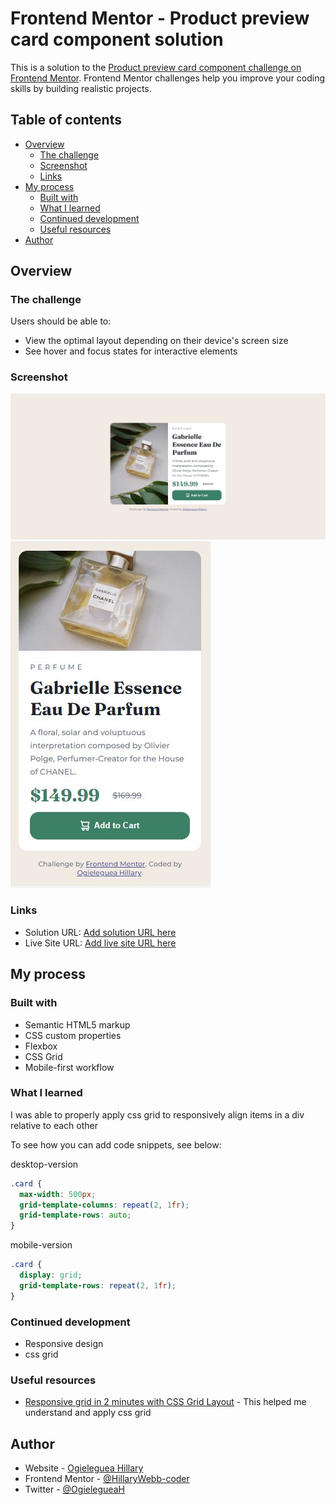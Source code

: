 # Frontend Mentor - Product preview card component solution

This is a solution to the [Product preview card component challenge on Frontend Mentor](https://www.frontendmentor.io/challenges/product-preview-card-component-GO7UmttRfa). Frontend Mentor challenges help you improve your coding skills by building realistic projects.

## Table of contents

- [Overview](#overview)
  - [The challenge](#the-challenge)
  - [Screenshot](#screenshot)
  - [Links](#links)
- [My process](#my-process)
  - [Built with](#built-with)
  - [What I learned](#what-i-learned)
  - [Continued development](#continued-development)
  - [Useful resources](#useful-resources)
- [Author](#author)

## Overview

### The challenge

Users should be able to:

- View the optimal layout depending on their device's screen size
- See hover and focus states for interactive elements

### Screenshot

![](./images/desktop-screenshot.PNG)
![](./images/mobile-screenshot.JPG)

### Links

- Solution URL: [Add solution URL here](https://github.com/HillaryWebb-coder/product-review-card-component)
- Live Site URL: [Add live site URL here](https://product-component.netlify.app/)

## My process

### Built with

- Semantic HTML5 markup
- CSS custom properties
- Flexbox
- CSS Grid
- Mobile-first workflow

### What I learned

I was able to properly apply css grid to responsively align items in a div relative to each other

To see how you can add code snippets, see below:

desktop-version

```css
.card {
  max-width: 500px;
  grid-template-columns: repeat(2, 1fr);
  grid-template-rows: auto;
}
```

mobile-version

```css
.card {
  display: grid;
  grid-template-rows: repeat(2, 1fr);
}
```

### Continued development

- Responsive design
- css grid

### Useful resources

- [Responsive grid in 2 minutes with CSS Grid Layout](https://travishorn.com/responsive-grid-in-2-minutes-with-css-grid-layout-4842a41420fe) - This helped me understand and apply css grid

## Author

- Website - [Ogieleguea Hillary](https://www.github.com/hillarywebb-coder)
- Frontend Mentor - [@HillaryWebb-coder](https://www.frontendmentor.io/profile/HillaryWebb-coder)
- Twitter - [@OgielegueaH](https://twitter.com/OgielegueaH)

